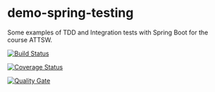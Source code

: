 # demo-spring-testing

Some examples of TDD and Integration tests with Spring Boot for the course ATTSW.

[![Build Status](https://travis-ci.org/LorenzoBettini/demo-spring-testing.svg?branch=master)](https://travis-ci.org/LorenzoBettini/demo-spring-testing)

[![Coverage Status](https://coveralls.io/repos/github/LorenzoBettini/demo-spring-testing/badge.svg?branch=master)](https://coveralls.io/github/LorenzoBettini/demo-spring-testing?branch=master)

[![Quality Gate](https://sonarcloud.io/api/project_badges/measure?project=com.examples%3Ademo-spring-testing&metric=alert_status)](https://sonarcloud.io/api/project_badges/measure?project=com.examples%3Ademo-spring-testing&metric=alert_status)
